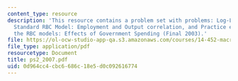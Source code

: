 ```yaml
---
content_type: resource
description: 'This resource contains a problem set with problems: Log-Linear RBC,
  Standard RBC Model: Employment and Output correlation, and Practice exercise on
  the RBC models: Effects of Government Spending (Final 2003).'
file: https://ol-ocw-studio-app-qa.s3.amazonaws.com/courses/14-452-macroeconomic-theory-ii-spring-2007/0d964cc4cbc6686c18e5d0c092616774_ps2_2007.pdf
file_type: application/pdf
resourcetype: Document
title: ps2_2007.pdf
uid: 0d964cc4-cbc6-686c-18e5-d0c092616774
---
```

